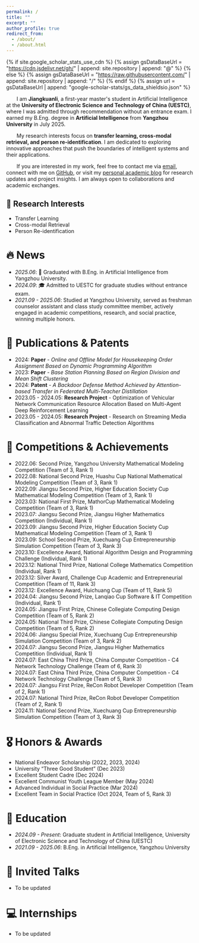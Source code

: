 ```yaml
---
permalink: /
title: ""
excerpt: ""
author_profile: true
redirect_from: 
  - /about/
  - /about.html
---
```


{% if site.google_scholar_stats_use_cdn %}
{% assign gsDataBaseUrl = "https://cdn.jsdelivr.net/gh/" | append: site.repository | append: "@" %}
{% else %}
{% assign gsDataBaseUrl = "https://raw.githubusercontent.com/" | append: site.repository | append: "/" %}
{% endif %}
{% assign url = gsDataBaseUrl | append: "google-scholar-stats/gs_data_shieldsio.json" %}

<span class='anchor' id='about-me'></span>

&emsp;&emsp;I am **Jiangkuanli**, a first-year master's student in Artificial Intelligence at the **University of Electronic Science and Technology of China (UESTC)**, where I was admitted through recommendation without an entrance exam. I earned my B.Eng. degree in **Artificial Intelligence** from **Yangzhou University** in July 2025. 

&emsp;&emsp;My research interests focus on **transfer learning, cross-modal retrieval, and person re-identification**. I am dedicated to exploring innovative approaches that push the boundaries of intelligent systems and their applications.  

&emsp;&emsp;If you are interested in my work, feel free to contact me via [email](mailto:jiangkuanli@163.com.com), connect with me on [GitHub](https://github.com/Re-ljk), or visit my [personal academic blog](https://www.leejk-magic.top/) for research updates and project insights. I am always open to collaborations and academic exchanges.



## 🧠 Research Interests
- Transfer Learning  
- Cross-modal Retrieval  
- Person Re-identification  

# 🔥 News
- *2025.06*: 🌟 Graduated with B.Eng. in Artificial Intelligence from Yangzhou University.
- *2024.09*: 🎓 Admitted to UESTC for graduate studies without entrance exam.
- *2021.09 - 2025.06*: Studied at Yangzhou University, served as freshman counselor assistant and class study committee member, actively engaged in academic competitions, research, and social practice, winning multiple honors.

# 📝 Publications & Patents
- 2024: **Paper** - *Online and Offline Model for Housekeeping Order Assignment Based on Dynamic Programming Algorithm*  
- 2023: **Paper** - *Base Station Planning Based on Region Division and Mean Shift Clustering*  
- 2024: **Patent** - *A Backdoor Defense Method Achieved by Attention-based Transfer in Federated Multi-Teacher Distillation*  
- 2023.05 - 2024.05: **Research Project** - Optimization of Vehicular Network Communication Resource Allocation Based on Multi-Agent Deep Reinforcement Learning  
- 2023.05 - 2024.05: **Research Project** - Research on Streaming Media Classification and Abnormal Traffic Detection Algorithms  

# 🚀 Competitions & Achievements
- 2022.06: Second Prize, Yangzhou University Mathematical Modeling Competition (Team of 3, Rank 1)  
- 2022.08: National Second Prize, Huashu Cup National Mathematical Modeling Competition (Team of 3, Rank 1)  
- 2022.09: Jiangsu Second Prize, Higher Education Society Cup Mathematical Modeling Competition (Team of 3, Rank 1)  
- 2023.03: National First Prize, MathorCup Mathematical Modeling Competition (Team of 3, Rank 1)  
- 2023.07: Jiangsu Second Prize, Jiangsu Higher Mathematics Competition (Individual, Rank 1)  
- 2023.09: Jiangsu Second Prize, Higher Education Society Cup Mathematical Modeling Competition (Team of 3, Rank 1)  
- 2023.09: School Second Prize, Xuechuang Cup Entrepreneurship Simulation Competition (Team of 3, Rank 3)  
- 2023.10: Excellence Award, National Algorithm Design and Programming Challenge (Individual, Rank 1)  
- 2023.12: National Third Prize, National College Mathematics Competition (Individual, Rank 1)  
- 2023.12: Silver Award, Challenge Cup Academic and Entrepreneurial Competition (Team of 11, Rank 3)  
- 2023.12: Excellence Award, Huichuang Cup (Team of 11, Rank 5)  
- 2024.04: Jiangsu Second Prize, Lanqiao Cup Software & IT Competition (Individual, Rank 1)  
- 2024.05: Jiangsu First Prize, Chinese Collegiate Computing Design Competition (Team of 5, Rank 2)  
- 2024.05: National Third Prize, Chinese Collegiate Computing Design Competition (Team of 5, Rank 2)  
- 2024.06: Jiangsu Special Prize, Xuechuang Cup Entrepreneurship Simulation Competition (Team of 3, Rank 2)  
- 2024.07: Jiangsu Second Prize, Jiangsu Higher Mathematics Competition (Individual, Rank 1)  
- 2024.07: East China Third Prize, China Computer Competition - C4 Network Technology Challenge (Team of 6, Rank 3)  
- 2024.07: East China Third Prize, China Computer Competition - C4 Network Technology Challenge (Team of 5, Rank 3)  
- 2024.07: Jiangsu First Prize, ReCon Robot Developer Competition (Team of 2, Rank 1)  
- 2024.07: National Third Prize, ReCon Robot Developer Competition (Team of 2, Rank 1)  
- 2024.11: National Second Prize, Xuechuang Cup Entrepreneurship Simulation Competition (Team of 3, Rank 3)  

# 🎖 Honors & Awards
- National Endeavor Scholarship (2022, 2023, 2024)  
- University “Three Good Student” (Dec 2023)  
- Excellent Student Cadre (Dec 2024)  
- Excellent Communist Youth League Member (May 2024)  
- Advanced Individual in Social Practice (Mar 2024)  
- Excellent Team in Social Practice (Oct 2024, Team of 5, Rank 3)  

# 📖 Education
- *2024.09 - Present*: Graduate student in Artificial Intelligence, University of Electronic Science and Technology of China (UESTC)  
- *2021.09 - 2025.06*: B.Eng. in Artificial Intelligence, Yangzhou University  

# 💬 Invited Talks
- To be updated

# 💻 Internships
- To be updated
